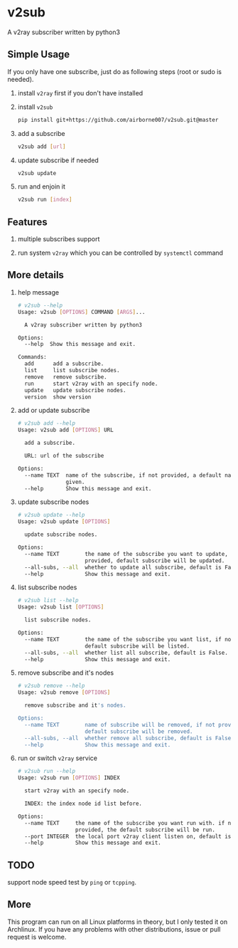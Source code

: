 # v2sub
A v2ray subscriber written by python3

## Simple Usage

If you only have one subscribe, just do as following steps (root or sudo is needed).

1. install `v2ray` first if you don't have installed

2. install `v2sub`

    ```bash
    pip install git+https://github.com/airborne007/v2sub.git@master
    ```

3. add a subscribe

    ```bash
    v2sub add [url]
    ```

4. update subscribe if needed
    
    ```bash
    v2sub update
    ```
5. run and enjoin it

    ```bash
    v2sub run [index]
    ```


## Features

1. multiple subscribes support

2. run system `v2ray` which you can be controlled by `systemctl` command

## More details

1. help message

    ```bash
    # v2sub --help
    Usage: v2sub [OPTIONS] COMMAND [ARGS]...
    
      A v2ray subscriber written by python3
    
    Options:
      --help  Show this message and exit.
    
    Commands:
      add      add a subscribe.
      list     list subscribe nodes.
      remove   remove subscribe.
      run      start v2ray with an specify node.
      update   update subscribe nodes.
      version  show version
    ```
2. add or update subscribe
    
    ```bash
    # v2sub add --help
    Usage: v2sub add [OPTIONS] URL
    
      add a subscribe.
    
      URL: url of the subscribe
    
    Options:
      --name TEXT  name of the subscribe, if not provided, a default name will be
                   given.
      --help       Show this message and exit.
    ```

3. update subscribe nodes

    ```bash
    # v2sub update --help
    Usage: v2sub update [OPTIONS]
    
      update subscribe nodes.
    
    Options:
      --name TEXT        the name of the subscribe you want to update, if not
                         provided, default subscribe will be updated.
      --all-subs, --all  whether to update all subscribe, default is False.
      --help             Show this message and exit.
    ```

4. list subscribe nodes

    ```bash
    # v2sub list --help
    Usage: v2sub list [OPTIONS]
    
      list subscribe nodes.
    
    Options:
      --name TEXT        the name of the subscribe you want list, if not provided,
                         default subscribe will be listed.
      --all-subs, --all  whether list all subscribe, default is False.
      --help             Show this message and exit.
    ```

5. remove subscribe and it's nodes

    ```bash
    # v2sub remove --help
    Usage: v2sub remove [OPTIONS]
    
      remove subscribe and it's nodes.
    
    Options:
      --name TEXT        name of subscribe will be removed, if not provided,
                         default subscribe will be removed.
      --all-subs, --all  whether remove all subscribe, default is False.
      --help             Show this message and exit.
    ```

6. run or switch `v2ray` service

    ```bash
    # v2sub run --help
    Usage: v2sub run [OPTIONS] INDEX
    
      start v2ray with an specify node.
    
      INDEX: the index node id list before.
    
    Options:
      --name TEXT     the name of the subscribe you want run with. if not
                      provided, the default subscribe will be run.
      --port INTEGER  the local port v2ray client listen on, default is 1080
      --help          Show this message and exit.
    ```
   
## TODO

support node speed test by `ping` or `tcpping`.

## More

This program can run on all Linux platforms in theory, but I only tested it on
Archlinux. If you have any problems with other distributions, issue or pull
request is welcome.